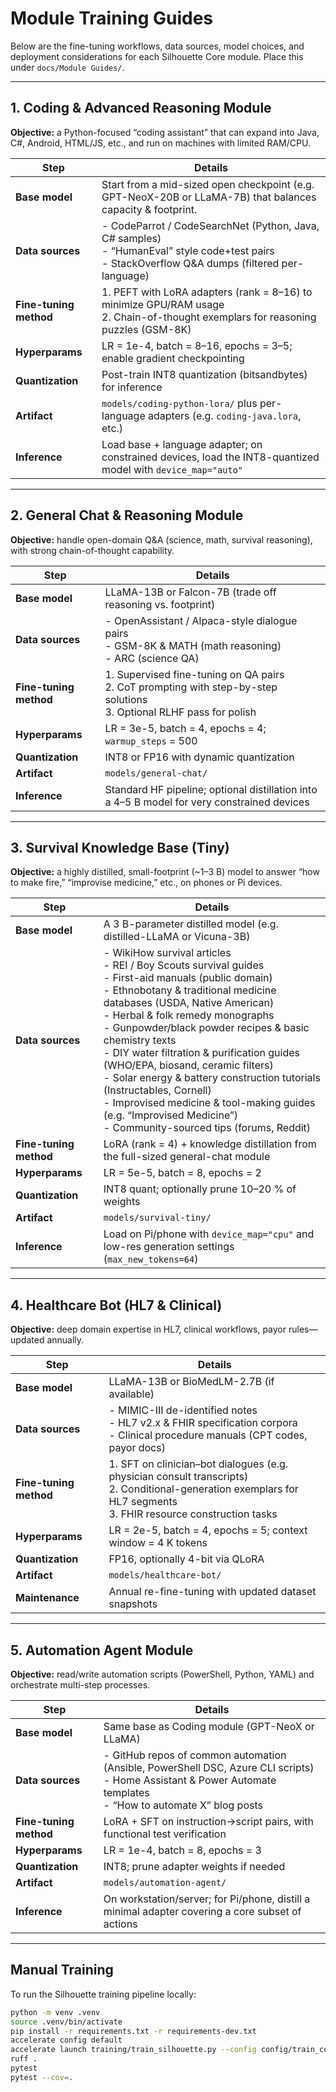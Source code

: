 # Module Training Guides

Below are the fine-tuning workflows, data sources, model choices, and deployment considerations for each Silhouette Core module. Place this under `docs/Module Guides/`.

---

## 1. Coding & Advanced Reasoning Module

**Objective:** a Python-focused “coding assistant” that can expand into Java, C#, Android, HTML/JS, etc., and run on machines with limited RAM/CPU.

| Step                   | Details                                                                                                 |
|------------------------|---------------------------------------------------------------------------------------------------------|
| **Base model**         | Start from a mid-sized open checkpoint (e.g. GPT-NeoX-20B or LLaMA-7B) that balances capacity & footprint. |
| **Data sources**       | - CodeParrot / CodeSearchNet (Python, Java, C# samples)<br>- “HumanEval” style code+test pairs<br>- StackOverflow Q&A dumps (filtered per-language) |
| **Fine-tuning method** | 1. PEFT with LoRA adapters (rank = 8–16) to minimize GPU/RAM usage<br>2. Chain-of-thought exemplars for reasoning puzzles (GSM-8K) |
| **Hyperparams**        | LR = 1e-4, batch = 8–16, epochs = 3–5; enable gradient checkpointing                                    |
| **Quantization**       | Post-train INT8 quantization (bitsandbytes) for inference                                               |
| **Artifact**           | `models/coding-python-lora/` plus per-language adapters (e.g. `coding-java.lora`, etc.)                  |
| **Inference**          | Load base + language adapter; on constrained devices, load the INT8-quantized model with `device_map="auto"` |

---

## 2. General Chat & Reasoning Module

**Objective:** handle open-domain Q&A (science, math, survival reasoning), with strong chain-of-thought capability.

| Step                   | Details                                                                                       |
|------------------------|-----------------------------------------------------------------------------------------------|
| **Base model**         | LLaMA-13B or Falcon-7B (trade off reasoning vs. footprint)                                    |
| **Data sources**       | - OpenAssistant / Alpaca-style dialogue pairs<br>- GSM-8K & MATH (math reasoning)<br>- ARC (science QA) |
| **Fine-tuning method** | 1. Supervised fine-tuning on QA pairs<br>2. CoT prompting with step-by-step solutions<br>3. Optional RLHF pass for polish |
| **Hyperparams**        | LR = 3e-5, batch = 4, epochs = 4; `warmup_steps` = 500                                        |
| **Quantization**       | INT8 or FP16 with dynamic quantization                                                        |
| **Artifact**           | `models/general-chat/`                                                                        |
| **Inference**          | Standard HF pipeline; optional distillation into a 4–5 B model for very constrained devices   |

---

## 3. Survival Knowledge Base (Tiny)

**Objective:** a highly distilled, small-footprint (~1–3 B) model to answer “how to make fire,” “improvise medicine,” etc., on phones or Pi devices.

| Step                   | Details                                                                                                                                                                                        |
|------------------------|------------------------------------------------------------------------------------------------------------------------------------------------------------------------------------------------|
| **Base model**         | A 3 B-parameter distilled model (e.g. distilled-LLaMA or Vicuna-3B)                                                                                                                             |
| **Data sources**       | - WikiHow survival articles<br>- REI / Boy Scouts survival guides<br>- First-aid manuals (public domain)<br>- Ethnobotany & traditional medicine databases (USDA, Native American)<br>- Herbal & folk remedy monographs<br>- Gunpowder/black powder recipes & basic chemistry texts<br>- DIY water filtration & purification guides (WHO/EPA, biosand, ceramic filters)<br>- Solar energy & battery construction tutorials (Instructables, Cornell)<br>- Improvised medicine & tool-making guides (e.g. “Improvised Medicine”)<br>- Community-sourced tips (forums, Reddit) |
| **Fine-tuning method** | LoRA (rank = 4) + knowledge distillation from the full-sized general-chat module                                                                                                                |
| **Hyperparams**        | LR = 5e-5, batch = 8, epochs = 2                                                                                                                                                                |
| **Quantization**       | INT8 quant; optionally prune 10–20 % of weights                                                                                                                                                 |
| **Artifact**           | `models/survival-tiny/`                                                                                                                                                                        |
| **Inference**          | Load on Pi/phone with `device_map="cpu"` and low-res generation settings (`max_new_tokens=64`)                                                                                                   |

---

## 4. Healthcare Bot (HL7 & Clinical)

**Objective:** deep domain expertise in HL7, clinical workflows, payor rules—updated annually.

| Step                   | Details                                                                                                                       |
|------------------------|-------------------------------------------------------------------------------------------------------------------------------|
| **Base model**         | LLaMA-13B or BioMedLM-2.7B (if available)                                                                                     |
| **Data sources**       | - MIMIC-III de-identified notes<br>- HL7 v2.x & FHIR specification corpora<br>- Clinical procedure manuals (CPT codes, payor docs) |
| **Fine-tuning method** | 1. SFT on clinician–bot dialogues (e.g. physician consult transcripts)<br>2. Conditional-generation exemplars for HL7 segments<br>3. FHIR resource construction tasks |
| **Hyperparams**        | LR = 2e-5, batch = 4, epochs = 5; context window = 4 K tokens                                                                 |
| **Quantization**       | FP16, optionally 4-bit via QLoRA                                                                                            |
| **Artifact**           | `models/healthcare-bot/`                                                                                                     |
| **Maintenance**        | Annual re-fine-tuning with updated dataset snapshots                                                                         |

---

## 5. Automation Agent Module

**Objective:** read/write automation scripts (PowerShell, Python, YAML) and orchestrate multi-step processes.

| Step                   | Details                                                                                                        |
|------------------------|----------------------------------------------------------------------------------------------------------------|
| **Base model**         | Same base as Coding module (GPT-NeoX or LLaMA)                                                                 |
| **Data sources**       | - GitHub repos of common automation (Ansible, PowerShell DSC, Azure CLI scripts)<br>- Home Assistant & Power Automate templates<br>- “How to automate X” blog posts |
| **Fine-tuning method** | LoRA + SFT on instruction→script pairs, with functional test verification                                       |
| **Hyperparams**        | LR = 1e-4, batch = 8, epochs = 3                                                                               |
| **Quantization**       | INT8; prune adapter weights if needed                                                                          |
| **Artifact**           | `models/automation-agent/`                                                                                     |
| **Inference**          | On workstation/server; for Pi/phone, distill a minimal adapter covering a core subset of actions               |

---

## Manual Training

To run the Silhouette training pipeline locally:

```bash
python -m venv .venv
source .venv/bin/activate
pip install -r requirements.txt -r requirements-dev.txt
accelerate config default
accelerate launch training/train_silhouette.py --config config/train_config.yaml
ruff .
pytest
pytest --cov=.
```
